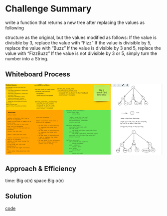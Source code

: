 # Challenge Summary
write a function that returns a new tree after replacing the values as following 

structure as the original, but the values modified as follows:
If the value is divisible by 3, replace the value with “Fizz”
If the value is divisible by 5, replace the value with “Buzz”
If the value is divisible by 3 and 5, replace the value with “FizzBuzz”
If the value is not divisible by 3 or 5, simply turn the number into a String.
## Whiteboard Process
![](Fizz_buzz_whiteboard.png)
## Approach & Efficiency
<!-- What approach did you take? Why? What is the Big O space/time for this approach? -->
time: Big o(n)
space:Big o(n)
## Solution
[code](python/challenges/fizzbuzz_tree/fizz_buzz_tree.py)